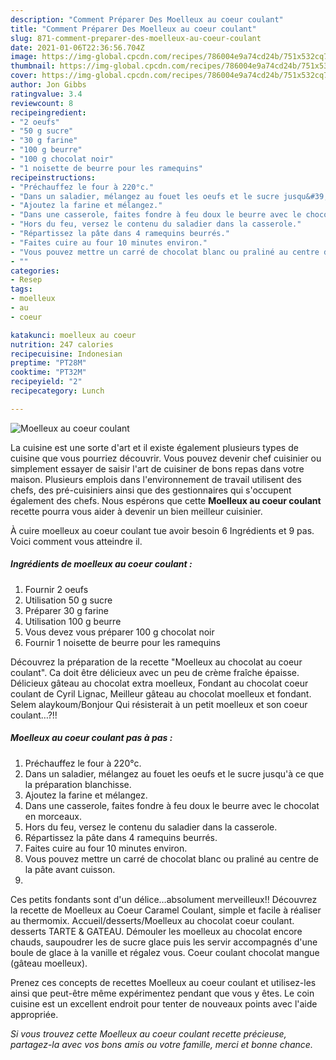 ```yaml
---
description: "Comment Préparer Des Moelleux au coeur coulant"
title: "Comment Préparer Des Moelleux au coeur coulant"
slug: 871-comment-preparer-des-moelleux-au-coeur-coulant
date: 2021-01-06T22:36:56.704Z
image: https://img-global.cpcdn.com/recipes/786004e9a74cd24b/751x532cq70/moelleux-au-coeur-coulant-photo-principale-de-la-recette.jpg
thumbnail: https://img-global.cpcdn.com/recipes/786004e9a74cd24b/751x532cq70/moelleux-au-coeur-coulant-photo-principale-de-la-recette.jpg
cover: https://img-global.cpcdn.com/recipes/786004e9a74cd24b/751x532cq70/moelleux-au-coeur-coulant-photo-principale-de-la-recette.jpg
author: Jon Gibbs
ratingvalue: 3.4
reviewcount: 8
recipeingredient:
- "2 oeufs"
- "50 g sucre"
- "30 g farine"
- "100 g beurre"
- "100 g chocolat noir"
- "1 noisette de beurre pour les ramequins"
recipeinstructions:
- "Préchauffez le four à 220°c."
- "Dans un saladier, mélangez au fouet les oeufs et le sucre jusqu&#39;à ce que la préparation blanchisse."
- "Ajoutez la farine et mélangez."
- "Dans une casserole, faites fondre à feu doux le beurre avec le chocolat en morceaux."
- "Hors du feu, versez le contenu du saladier dans la casserole."
- "Répartissez la pâte dans 4 ramequins beurrés."
- "Faites cuire au four 10 minutes environ."
- "Vous pouvez mettre un carré de chocolat blanc ou praliné au centre de la pâte avant cuisson."
- ""
categories:
- Resep
tags:
- moelleux
- au
- coeur

katakunci: moelleux au coeur 
nutrition: 247 calories
recipecuisine: Indonesian
preptime: "PT28M"
cooktime: "PT32M"
recipeyield: "2"
recipecategory: Lunch

---
```



![Moelleux au coeur coulant](https://img-global.cpcdn.com/recipes/786004e9a74cd24b/751x532cq70/moelleux-au-coeur-coulant-photo-principale-de-la-recette.jpg)

La cuisine est une sorte d'art et il existe également plusieurs types de cuisine que vous pourriez découvrir. Vous pouvez devenir chef cuisinier ou simplement essayer de saisir l'art de cuisiner de bons repas dans votre maison. Plusieurs emplois dans l'environnement de travail utilisent des chefs, des pré-cuisiniers ainsi que des gestionnaires qui s'occupent également des chefs. Nous espérons que cette <strong> Moelleux au coeur coulant </strong> recette pourra vous aider à devenir un bien meilleur cuisinier.

<!--inarticleads1-->

À cuire moelleux au coeur coulant tue avoir besoin 6 Ingrédients et 9 pas. Voici comment vous atteindre il.

##### Ingrédients de moelleux au coeur coulant :

1. Fournir 2 oeufs
1. Utilisation 50 g sucre
1. Préparer 30 g farine
1. Utilisation 100 g beurre
1. Vous devez vous préparer 100 g chocolat noir
1. Fournir 1 noisette de beurre pour les ramequins


Découvrez la préparation de la recette &#34;Moelleux au chocolat au coeur coulant&#34;. Ca doit être délicieux avec un peu de crème fraîche épaisse. Délicieux gâteau au chocolat extra moelleux, Fondant au chocolat coeur coulant de Cyril Lignac, Meilleur gâteau au chocolat moelleux et fondant. Selem alaykoum/Bonjour Qui résisterait à un petit moelleux et son coeur coulant…?!! 

<!--inarticleads2-->

##### Moelleux au coeur coulant pas à pas :

1. Préchauffez le four à 220°c.
1. Dans un saladier, mélangez au fouet les oeufs et le sucre jusqu&#39;à ce que la préparation blanchisse.
1. Ajoutez la farine et mélangez.
1. Dans une casserole, faites fondre à feu doux le beurre avec le chocolat en morceaux.
1. Hors du feu, versez le contenu du saladier dans la casserole.
1. Répartissez la pâte dans 4 ramequins beurrés.
1. Faites cuire au four 10 minutes environ.
1. Vous pouvez mettre un carré de chocolat blanc ou praliné au centre de la pâte avant cuisson.
1. 


Ces petits fondants sont d&#39;un délice…absolument merveilleux!! Découvrez la recette de Moelleux au Coeur Caramel Coulant, simple et facile à réaliser au thermomix. Accueil/desserts/Moelleux au chocolat coeur coulant. desserts TARTE &amp; GATEAU. Démouler les moelleux au chocolat encore chauds, saupoudrer les de sucre glace puis les servir accompagnés d&#39;une boule de glace à la vanille et régalez vous. Coeur coulant chocolat mangue (gâteau moelleux). 

<!--inarticleads1-->

<p>
Prenez ces concepts de recettes Moelleux au coeur coulant et utilisez-les ainsi que peut-être même expérimentez pendant que vous y êtes. Le coin cuisine est un excellent endroit pour tenter de nouveaux points avec l'aide appropriée.
</p>

<p>
<i>Si vous trouvez cette Moelleux au coeur coulant recette précieuse, partagez-la avec vos bons amis ou votre famille, merci et bonne chance.</i>
</p>
